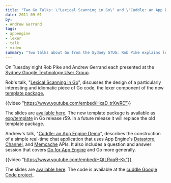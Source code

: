 ```yaml
---
title: "Two Go Talks: \"Lexical Scanning in Go\" and \"Cuddle: an App Engine Demo\""
date: 2011-09-01
by:
- Andrew Gerrand
tags:
- appengine
- lexer
- talk
- video
summary: "Two talks about Go from the Sydney GTUG: Rob Pike explains lexical scanning, and Andrew Gerrand builds a simple real-time chat using App Engine."
---
```



On Tuesday night Rob Pike and Andrew Gerrand each presented at the [Sydney Google Technology User Group](http://www.sydney-gtug.org/).

Rob's talk, "[Lexical Scanning in Go](http://www.youtube.com/watch?v=HxaD_trXwRE)",
discusses the design of  a particularly interesting and idiomatic piece of Go code,
the lexer component of the new [template package.](https://golang.org/pkg/exp/template/)

{{video "https://www.youtube.com/embed/HxaD_trXwRE"}}

The slides are [available here](http://cuddle.googlecode.com/hg/talk/lex.html).
The new template package is available as [exp/template](https://golang.org/pkg/exp/template/) in Go release r59.
In a future release it will replace the old template package.

Andrew's talk, "[Cuddle: an App Engine Demo](http://www.youtube.com/watch?v=HQtLRqqB-Kk)",
describes the construction of a simple real-time chat application that uses
App Engine's [Datastore](http://code.google.com/appengine/docs/go/datastore/overview.html),
[Channel](http://code.google.com/appengine/docs/go/channel/overview.html),
and [Memcache](http://code.google.com/appengine/docs/go/datastore/memcache.html) APIs.
It also includes a question and answer session that covers [Go for App Engine](http://code.google.com/appengine/docs/go/gettingstarted/)
and Go more generally.

{{video "https://www.youtube.com/embed/HQtLRqqB-Kk"}}

The slides are [available here](http://cuddle.googlecode.com/hg/talk/index.html).
The code is available at the [cuddle Google Code project](http://code.google.com/p/cuddle/).
